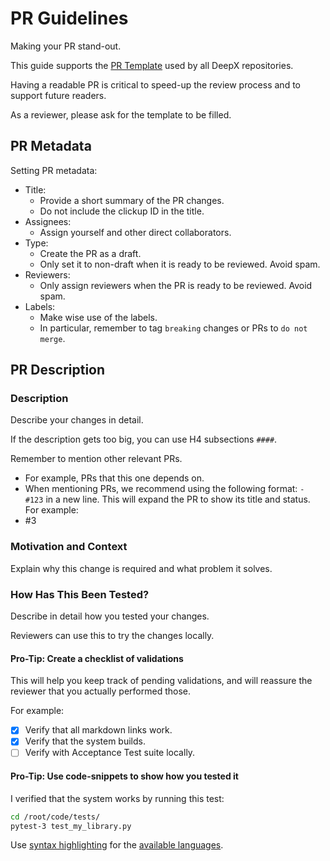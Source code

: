 # PR Guidelines

Making your PR stand-out.

This guide supports the [PR Template](./.github/pull_request_template.md) used by all DeepX repositories.

Having a readable PR is critical to speed-up the review process and to support future readers.

As a reviewer, please ask for the template to be filled.

## PR Metadata

Setting PR metadata:

- Title:
    - Provide a short summary of the PR changes.
    - Do not include the clickup ID in the title.
- Assignees:
    - Assign yourself and other direct collaborators.
- Type:
    - Create the PR as a draft.
    - Only set it to non-draft when it is ready to be reviewed. Avoid spam.
- Reviewers:
    - Only assign reviewers when the PR is ready to be reviewed. Avoid spam.
- Labels:
    - Make wise use of the labels.
    - In particular, remember to tag `breaking` changes or PRs to `do not merge`.

## PR Description

### Description

Describe your changes in detail.

If the description gets too big, you can use H4 subsections `####`.

Remember to mention other relevant PRs.
- For example, PRs that this one depends on.
- When mentioning PRs, we recommend using the following format: `- #123` in a new line. This will expand the PR to show its title and status. For example:
- #3

### Motivation and Context

Explain why this change is required and what problem it solves.

### How Has This Been Tested?

Describe in detail how you tested your changes.

Reviewers can use this to try the changes locally.

#### Pro-Tip: Create a checklist of validations

This will help you keep track of pending validations, and will reassure the reviewer that you actually performed those.

For example:
- [x] Verify that all markdown links work. 
- [x] Verify that the system builds.
- [ ] Verify with Acceptance Test suite locally.

#### Pro-Tip: Use code-snippets to show how you tested it

I verified that the system works by running this test:
```bash
cd /root/code/tests/
pytest-3 test_my_library.py
```

Use [syntax highlighting](https://docs.github.com/en/get-started/writing-on-github/working-with-advanced-formatting/creating-and-highlighting-code-blocks#syntax-highlighting) for the [available languages](https://github.com/github-linguist/linguist/blob/master/lib/linguist/languages.yml).
